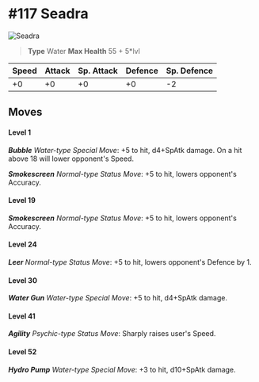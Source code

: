 # #117 Seadra


![Seadra](https://img.pokemondb.net/sprites/home/normal/1x/seadra.png)

> **Type** Water
> **Max Health** 55 + 5\*lvl

| Speed | Attack | Sp. Attack | Defence | Sp. Defence |
| ----- | ------ | ---------- | ------- | ----------- |
| +0 | +0 | +0 | +0 | -2 |

## Moves
#### Level 1

***Bubble** Water-type Special Move*: +5 to hit, d4+SpAtk damage. On a hit above 18 will lower opponent's Speed.

***Smokescreen** Normal-type Status Move*: +5 to hit, lowers opponent's Accuracy.
#### Level 19

***Smokescreen** Normal-type Status Move*: +5 to hit, lowers opponent's Accuracy.
#### Level 24

***Leer** Normal-type Status Move*: +5 to hit, lowers opponent's Defence by 1.
#### Level 30

***Water Gun** Water-type Special Move*: +5 to hit, d4+SpAtk damage. 
#### Level 41

***Agility** Psychic-type Status Move*: Sharply raises user's Speed.
#### Level 52

***Hydro Pump** Water-type Special Move*: +3 to hit, d10+SpAtk damage. 

